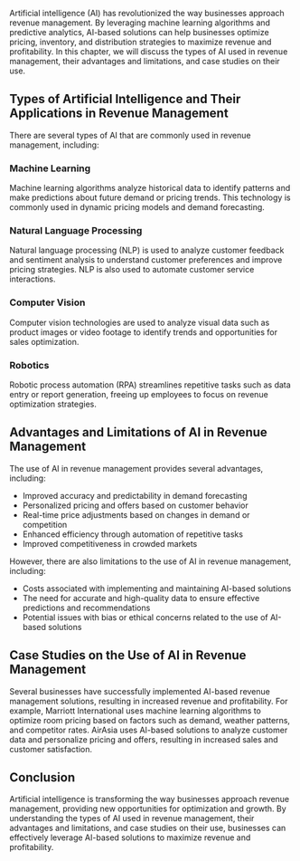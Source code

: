 
Artificial intelligence (AI) has revolutionized the way businesses approach revenue management. By leveraging machine learning algorithms and predictive analytics, AI-based solutions can help businesses optimize pricing, inventory, and distribution strategies to maximize revenue and profitability. In this chapter, we will discuss the types of AI used in revenue management, their advantages and limitations, and case studies on their use.

Types of Artificial Intelligence and Their Applications in Revenue Management
-----------------------------------------------------------------------------

There are several types of AI that are commonly used in revenue management, including:

### Machine Learning

Machine learning algorithms analyze historical data to identify patterns and make predictions about future demand or pricing trends. This technology is commonly used in dynamic pricing models and demand forecasting.

### Natural Language Processing

Natural language processing (NLP) is used to analyze customer feedback and sentiment analysis to understand customer preferences and improve pricing strategies. NLP is also used to automate customer service interactions.

### Computer Vision

Computer vision technologies are used to analyze visual data such as product images or video footage to identify trends and opportunities for sales optimization.

### Robotics

Robotic process automation (RPA) streamlines repetitive tasks such as data entry or report generation, freeing up employees to focus on revenue optimization strategies.

Advantages and Limitations of AI in Revenue Management
------------------------------------------------------

The use of AI in revenue management provides several advantages, including:

* Improved accuracy and predictability in demand forecasting
* Personalized pricing and offers based on customer behavior
* Real-time price adjustments based on changes in demand or competition
* Enhanced efficiency through automation of repetitive tasks
* Improved competitiveness in crowded markets

However, there are also limitations to the use of AI in revenue management, including:

* Costs associated with implementing and maintaining AI-based solutions
* The need for accurate and high-quality data to ensure effective predictions and recommendations
* Potential issues with bias or ethical concerns related to the use of AI-based solutions

Case Studies on the Use of AI in Revenue Management
---------------------------------------------------

Several businesses have successfully implemented AI-based revenue management solutions, resulting in increased revenue and profitability. For example, Marriott International uses machine learning algorithms to optimize room pricing based on factors such as demand, weather patterns, and competitor rates. AirAsia uses AI-based solutions to analyze customer data and personalize pricing and offers, resulting in increased sales and customer satisfaction.

Conclusion
----------

Artificial intelligence is transforming the way businesses approach revenue management, providing new opportunities for optimization and growth. By understanding the types of AI used in revenue management, their advantages and limitations, and case studies on their use, businesses can effectively leverage AI-based solutions to maximize revenue and profitability.

